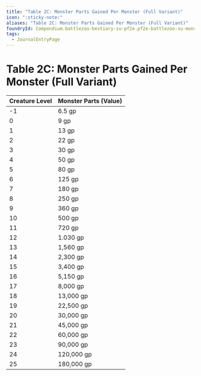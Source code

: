 ```yaml
---
title: "Table 2C: Monster Parts Gained Per Monster (Full Variant)"
icon: ":sticky-note:"
aliases: "Table 2C: Monster Parts Gained Per Monster (Full Variant)"
foundryId: Compendium.battlezoo-bestiary-su-pf2e.pf2e-battlezoo-su-monster-parts.JournalEntry.DoDZhwdPg82XFBLP.JournalEntryPage.ReyFC8M7eS2fuY3t
tags:
  - JournalEntryPage
---
```


# Table 2C: Monster Parts Gained Per Monster (Full Variant)
  

| Creature Level | Monster Parts (Value) |
| --- | --- |
| \-1 | 6.5 gp |
| 0 | 9 gp |
| 1 | 13 gp |
| 2 | 22 gp |
| 3 | 30 gp |
| 4 | 50 gp |
| 5 | 80 gp |
| 6 | 125 gp |
| 7 | 180 gp |
| 8 | 250 gp |
| 9 | 360 gp |
| 10 | 500 gp |
| 11 | 720 gp |
| 12 | 1.030 gp |
| 13 | 1,560 gp |
| 14 | 2,300 gp |
| 15 | 3,400 gp |
| 16 | 5,150 gp |
| 17 | 8,000 gp |
| 18 | 13,000 gp |
| 19 | 22,500 gp |
| 20 | 30,000 gp |
| 21 | 45,000 gp |
| 22 | 60,000 gp |
| 23 | 90,000 gp |
| 24 | 120,000 gp |
| 25 | 180,000 gp |